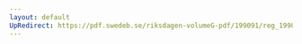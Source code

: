 ```yaml
---
layout: default
UpRedirect: https://pdf.swedeb.se/riksdagen-volumeG-pdf/199091/reg_199091/reg_199091_0063.pdf
---
```

